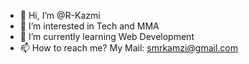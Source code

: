 - 👋 Hi, I’m @R-Kazmi
- 👀 I’m interested in Tech and MMA
- 🌱 I’m currently learning Web Development
- 📫 How to reach me? My Mail: smrkamzi@gmail.com

<!---
R-Kazmi/R-Kazmi is a ✨ special ✨ repository because its `README.md` (this file) appears on your GitHub profile.
You can click the Preview link to take a look at your changes.
--->
